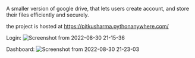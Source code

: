 A smaller version of google drive, that lets users create account, and store their files efficiently and securely.

the project is hosted at https://pitkusharma.pythonanywhere.com/

Login:
![Screenshot from 2022-08-30 21-15-36](https://user-images.githubusercontent.com/48028965/187728516-957c8ca7-a2ab-4aab-8b87-c0f88008fd6d.png)

Dashboard: 
![Screenshot from 2022-08-30 21-23-03](https://user-images.githubusercontent.com/48028965/187728582-521d63b7-bd2a-4a7d-8003-27c2347d98ab.png)

